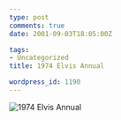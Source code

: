 ```yaml
---
type: post
comments: true
date: 2001-09-03T18:05:00Z

tags:
- Uncategorized
title: 1974 Elvis Annual

wordpress_id: 1190
---
```


![1974 Elvis Annual](images/elvis.jpg)
